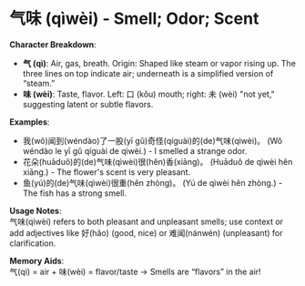 # **气味 (qìwèi) - Smell; Odor; Scent**

**Character Breakdown**:  
- **气 (qì)**: Air, gas, breath. Origin: Shaped like steam or vapor rising up. The three lines on top indicate air; underneath is a simplified version of “steam.”  
- **味 (wèi)**: Taste, flavor. Left: 口 (kǒu) mouth; right: 未 (wèi) "not yet," suggesting latent or subtle flavors.

**Examples**:  
- 我(wǒ)闻到(wéndào)了一股(yī gǔ)奇怪(qíguài)的(de)气味(qìwèi)。 (Wǒ wéndào le yī gǔ qíguài de qìwèi.) - I smelled a strange odor.  
- 花朵(huāduǒ)的(de)气味(qìwèi)很(hěn)香(xiāng)。 (Huāduǒ de qìwèi hěn xiāng.) - The flower's scent is very pleasant.  
- 鱼(yú)的(de)气味(qìwèi)很重(hěn zhòng)。 (Yú de qìwèi hěn zhòng.) - The fish has a strong smell.

**Usage Notes**:  
气味(qìwèi) refers to both pleasant and unpleasant smells; use context or add adjectives like 好(hǎo) (good, nice) or 难闻(nánwén) (unpleasant) for clarification.

**Memory Aids**:  
气(qì) = air + 味(wèi) = flavor/taste → Smells are “flavors” in the air!